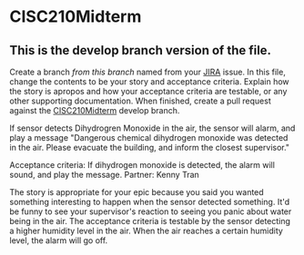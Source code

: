 # CISC210Midterm
## This is the develop branch version of the file.
Create a branch _from this branch_ named from your [JIRA](https://104.198.107.245:8443) issue.  In this file, change the contents to be your story and acceptance criteria.  Explain how the story is apropos and how your acceptance criteria are testable, or any other supporting documentation.  When finished, create a pull request against the [CISC210Midterm](https://github.com/stekylsha/CISC210Midterm) develop branch.


If sensor detects Dihydrogren Monoxide in the air, the sensor will alarm, and play a message "Dangerous chemical dihydrogen monoxide was detected in the air. Please evacuate the building, and inform the closest supervisor."

Acceptance criteria: If dihydrogen monoxide is detected, the alarm will sound, and play the message.
Partner: Kenny Tran

The story is appropriate for your epic because you said you wanted something interesting to happen when the sensor detected something. It'd be funny to see your supervisor's reaction to seeing you panic about water being in the air. The acceptance criteria is testable by the sensor detecting a higher humidity level in the air. When the air reaches a certain humidity level, the alarm will go off.
